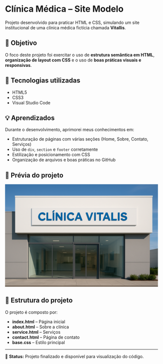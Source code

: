 # Clínica Médica – Site Modelo

Projeto desenvolvido para praticar HTML e CSS, simulando um site institucional de uma clínica médica fictícia chamada **Vitallis**.

## 🧠 Objetivo
O foco deste projeto foi exercitar o uso de **estrutura semântica em HTML**, **organização de layout com CSS** e o uso de **boas práticas visuais e responsivas**.

## 🧩 Tecnologias utilizadas
- HTML5  
- CSS3  
- Visual Studio Code  

## 💡 Aprendizados
Durante o desenvolvimento, aprimorei meus conhecimentos em:
- Estruturação de páginas com várias seções (Home, Sobre, Contato, Serviços)
- Uso de `div`, `section` e `footer` corretamente
- Estilização e posicionamento com CSS
- Organização de arquivos e boas práticas no GitHub

## 📸 Prévia do projeto
![Preview](fachada.png)

## 📁 Estrutura do projeto
O projeto é composto por:
- **index.html** – Página inicial  
- **about.html** – Sobre a clínica  
- **service.html** – Serviços  
- **contact.html** – Página de contato  
- **base.css** – Estilo principal  

---

🧾 **Status:** Projeto finalizado e disponível para visualização do código.  
